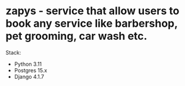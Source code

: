 # zapys - service that allow users to book any service like barbershop, pet grooming, car wash etc.

Stack:
- Python 3.11
- Postgres 15.x
- Django 4.1.7

